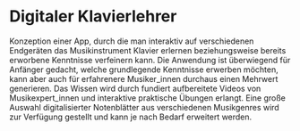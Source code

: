# Digitaler Klavierlehrer
Konzeption einer App, durch die man interaktiv auf verschiedenen Endgeräten das Musikinstrument Klavier erlernen beziehungsweise bereits erworbene Kenntnisse verfeinern kann. 
Die Anwendung ist überwiegend für Anfänger gedacht, welche grundlegende Kenntnisse erwerben möchten, kann aber auch für erfahrenere Musiker_innen durchaus einen Mehrwert generieren. 
Das Wissen wird durch fundiert aufbereitete Videos von Musikexpert_innen und interaktive praktische Übungen erlangt. 
Eine große Auswahl digitalisierter Notenblätter aus verschiedenen Musikgenres wird zur Verfügung gestellt und kann je nach Bedarf erweitert werden. 
